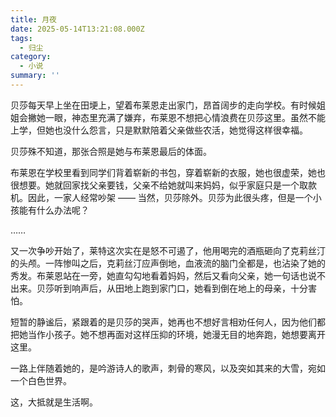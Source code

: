 ```yaml
---
title: 月夜
date: 2025-05-14T13:21:08.000Z
tags:
  - 归尘
category:
  - 小说
summary: ''
---
```

贝莎每天早上坐在田埂上，望着布莱恩走出家门，昂首阔步的走向学校。有时候姐姐会撇她一眼，神态里充满了嫌弃，布莱恩不想把心情浪费在贝莎这里。虽然不能上学，但她也没什么怨言，只是默默陪着父亲做些农活，她觉得这样很幸福。

贝莎殊不知道，那张合照是她与布莱恩最后的体面。

布莱恩在学校里看到同学们背着崭新的书包，穿着崭新的衣服，她也很虚荣，她也很想要。她就回家找父亲要钱，父亲不给她就叫来妈妈，似乎家庭只是一个取款机。因此，一家人经常吵架 —— 当然，贝莎除外。贝莎为此很头疼，但是一个小孩能有什么办法呢？

……

又一次争吵开始了，莱特这次实在是怒不可遏了，他用喝完的酒瓶砸向了克莉丝汀的头颅。一阵惨叫之后，克莉丝汀应声倒地，血液流的脑门全都是，也沾染了她的秀发。布莱恩站在一旁，她直勾勾地看着妈妈，然后又看向父亲，她一句话也说不出来。贝莎听到响声后，从田地上跑到家门口，她看到倒在地上的母亲，十分害怕。

短暂的静谧后，紧跟着的是贝莎的哭声，她再也不想好言相劝任何人，因为他们都把她当作小孩子。她不想再面对这样压抑的环境，她漫无目的地奔跑，她想要离开这里。

一路上伴随着她的，是吟游诗人的歌声，刺骨的寒风，以及突如其来的大雪，宛如一个白色世界。

这，大抵就是生活啊。
